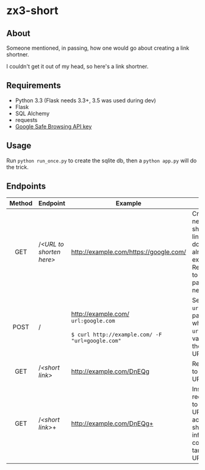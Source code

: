 # zx3-short

## About

Someone mentioned, in passing, how one would go about creating a link shortner.

I couldn't get it out of my head, so here's a link shortner.

## Requirements

* Python 3.3 (Flask needs 3.3+, 3.5 was used during dev)
* Flask
* SQL Alchemy
* requests
* [Google Safe Browsing API key](https://developers.google.com/safe-browsing/lookup_guide#GettingStarted)

## Usage

Run `python run_once.py` to create the sqlite db, then a `python app.py` will do the trick.

## Endpoints

| Method | Endpoint | Example | Info |
| :-----:  | ---      | ---  | ----|
|   GET  |  /*&lt;URL to shorten here&gt;* | http://example.com/https://google.com/  | Creates new shortened link if one doesn't already exist. Redirects to info page for new link |
| POST | / | http://example.com/ <br />`url:google.com` <br /> <br />`$ curl http://example.com/ -F "url=google.com"` | Send with `url` form parameter where `url`'s value is the target URL | 
| GET | /*&lt;short link&gt;* | http://example.com/DnEQg | Redirects to target URL |
| GET | /*&lt;short link&gt;*+ | http://example.com/DnEQg+ | Instead of redirecting to target URL, accesses short link info (hit count, target URL) |

